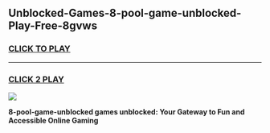 
## Unblocked-Games-8-pool-game-unblocked-Play-Free-8gvws
<h3>
<a href="https://premium76.site?title=8-pool-game-unblocked&ref=19M">CLICK TO PLAY</a></h3>
<hr>

<h3>
<a href="https://premium76.site?title=8-pool-game-unblocked&ref=19M">CLICK 2 PLAY</a>
  
</h3>

<a href="https://premium76.site?title=8-pool-game-unblocked&ref=19M"><img src="https://clearcache.store/games.png"></a>


**8-pool-game-unblocked games unblocked: Your Gateway to Fun and Accessible Online Gaming**

